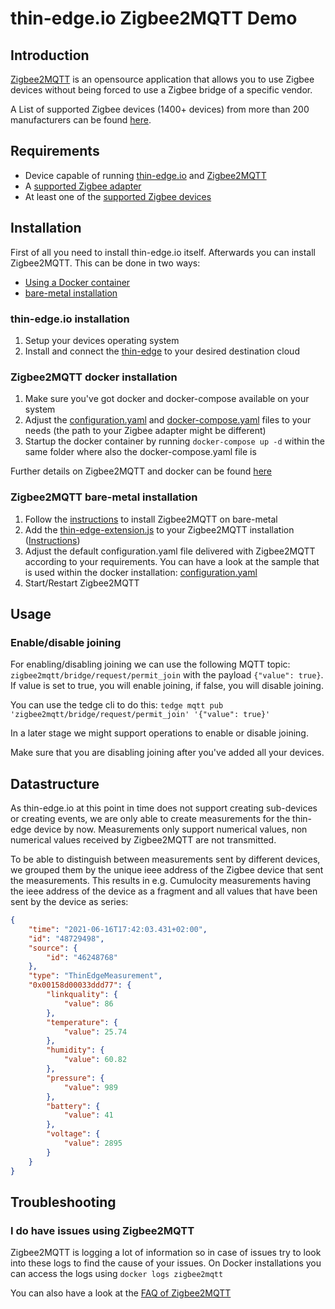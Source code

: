 # thin-edge.io Zigbee2MQTT Demo

## Introduction

[Zigbee2MQTT](https://www.zigbee2mqtt.io) is an opensource application that allows you to use Zigbee devices without being forced to use a Zigbee bridge of a specific vendor.

A List of supported Zigbee devices (1400+ devices) from more than 200 manufacturers can be found [here](https://www.zigbee2mqtt.io/information/supported_devices.html).

## Requirements

- Device capable of running [thin-edge.io](https://github.com/thin-edge/thin-edge.io/blob/main/docs/src/supported-platforms.md) and [Zigbee2MQTT](https://www.zigbee2mqtt.io/getting_started/what_do_i_need.html)
- A [supported Zigbee adapter](https://www.zigbee2mqtt.io/information/supported_adapters.html)
- At least one of the [supported Zigbee devices](https://www.zigbee2mqtt.io/information/supported_devices.html)

## Installation

First of all you need to install thin-edge.io itself.
Afterwards you can install Zigbee2MQTT. This can be done in two ways:
- [Using a Docker container](#Zigbee2MQTT-docker-installation)
- [bare-metal installation](#Zigbee2MQTT-bare-metal-installation)

### thin-edge.io installation
1. Setup your devices operating system
2. Install and connect the [thin-edge](https://github.com/thin-edge/thin-edge.io/blob/main/docs/src/howto-guides/002_installation.md) to your desired destination cloud

### Zigbee2MQTT docker installation
1. Make sure you've got docker and docker-compose available on your system
2. Adjust the [configuration.yaml](config/configuration.yaml) and [docker-compose.yaml](docker-compose.yaml) files to your needs (the path to your Zigbee adapter might be different)
3. Startup the docker container by running `docker-compose up -d` within the same folder where also the docker-compose.yaml file is

Further details on Zigbee2MQTT and docker can be found [here](https://www.zigbee2mqtt.io/information/docker.html)

### Zigbee2MQTT bare-metal installation
1. Follow the [instructions](https://www.zigbee2mqtt.io/getting_started/running_zigbee2mqtt.html) to install Zigbee2MQTT on bare-metal
2. Add the [thin-edge-extension.js](config/extension/thin-edge-extension.js) to your Zigbee2MQTT installation ([Instructions](https://www.zigbee2mqtt.io/information/user_extensions.html))
3. Adjust the default configuration.yaml file delivered with Zigbee2MQTT according to your requirements. You can have a look at the sample that is used within the docker installation: [configuration.yaml](config/configuration.yaml)
4. Start/Restart Zigbee2MQTT

## Usage

### Enable/disable joining

For enabling/disabling joining we can use the following MQTT topic: `zigbee2mqtt/bridge/request/permit_join` with the payload `{"value": true}`. If value is set to true, you will enable joining, if false, you will disable joining.

You can use the tedge cli to do this:
`tedge mqtt pub 'zigbee2mqtt/bridge/request/permit_join' '{"value": true}'`

In a later stage we might support operations to enable or disable joining.

Make sure that you are disabling joining after you've added all your devices.

## Datastructure

As thin-edge.io at this point in time does not support creating sub-devices or creating events, we are only able to create measurements for the thin-edge device by now.
Measurements only support numerical values, non numerical values received by Zigbee2MQTT are not transmitted.

To be able to distinguish between measurements sent by different devices, we grouped them by the unique ieee address of the Zigbee device that sent the measurements.
This results in e.g. Cumulocity measurements having the ieee address of the device as a fragment and all values that have been sent by the device as series:
```json
{
    "time": "2021-06-16T17:42:03.431+02:00",
    "id": "48729498",
    "source": {
        "id": "46248768"
    },
    "type": "ThinEdgeMeasurement",
    "0x00158d00033ddd77": {
        "linkquality": {
            "value": 86
        },
        "temperature": {
            "value": 25.74
        },
        "humidity": {
            "value": 60.82
        },
        "pressure": {
            "value": 989
        },
        "battery": {
            "value": 41
        },
        "voltage": {
            "value": 2895
        }
    }
}
```

## Troubleshooting

### I do have issues using Zigbee2MQTT
Zigbee2MQTT is logging a lot of information so in case of issues try to look into these logs to find the cause of your issues.
On Docker installations you can access the logs using `docker logs zigbee2mqtt`

You can also have a look at the [FAQ of Zigbee2MQTT](https://www.zigbee2mqtt.io/information/FAQ.html)